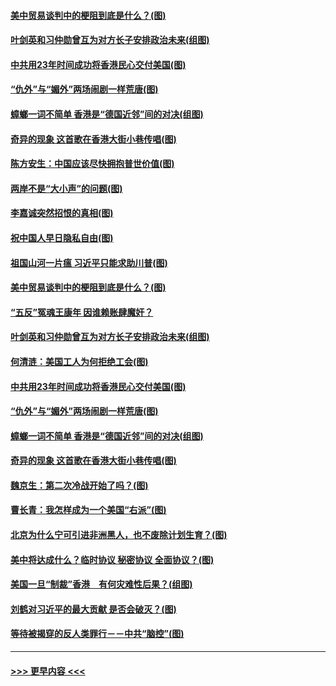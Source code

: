 #### [美中贸易谈判中的梗阻到底是什么？(图)](../pages/p4/907791.md?t=09192033) 
#### [叶剑英和习仲勋曾互为对方长子安排政治未来(组图)](../pages/p4/907786.md?t=09192033) 
#### [中共用23年时间成功将香港民心交付美国(图)](../pages/p4/907698.md?t=09192033) 
#### [“仇外”与“媚外”两场闹剧一样荒唐(图)](../pages/p4/907689.md?t=09192033) 
#### [蟑螂一词不简单 香港是“德国近邻”间的对决(组图)](../pages/p4/907618.md?t=09192033) 
#### [奇异的现象 这首歌在香港大街小巷传唱(图)](../pages/p4/907583.md?t=09192033) 
#### [陈方安生：中国应该尽快拥抱普世价值(图)](../pages/p4/907826.md?t=09192033) 
#### [两岸不是“大小声”的问题(图)](../pages/p4/907825.md?t=09192033) 
#### [李嘉诚突然招恨的真相(图)](../pages/p4/907799.md?t=09192033) 
#### [祝中国人早日隐私自由(图)](../pages/p4/907797.md?t=09192033) 
#### [祖国山河一片瘟 习近平只能求助川普(图)](../pages/p4/907796.md?t=09192033) 
#### [美中贸易谈判中的梗阻到底是什么？(图)](../pages/p4/907791.md?t=09192033) 
#### [“五反”冤魂王康年 因谁赖账肆魔奸？](../pages/p4/907787.md?t=09192033) 
#### [叶剑英和习仲勋曾互为对方长子安排政治未来(组图)](../pages/p4/907786.md?t=09192033) 
#### [何清涟：美国工人为何拒绝工会(图)](../pages/p4/907701.md?t=09192033) 
#### [中共用23年时间成功将香港民心交付美国(图)](../pages/p4/907698.md?t=09192033) 
#### [“仇外”与“媚外”两场闹剧一样荒唐(图)](../pages/p4/907689.md?t=09192033) 
#### [蟑螂一词不简单 香港是“德国近邻”间的对决(组图)](../pages/p4/907618.md?t=09192033) 
#### [奇异的现象 这首歌在香港大街小巷传唱(图)](../pages/p4/907583.md?t=09192033) 
#### [魏京生：第二次冷战开始了吗？(图)](../pages/p4/907581.md?t=09192033) 
#### [曹长青：我怎样成为一个美国“右派”(图)](../pages/p4/907580.md?t=09192033) 
#### [北京为什么宁可引进非洲黑人，也不废除计划生育？(图)](../pages/p4/907577.md?t=09192033) 
#### [美中将达成什么？临时协议 秘密协议 全面协议？(图)](../pages/p4/907576.md?t=09192033) 
#### [美国一旦“制裁”香港　有何灾难性后果？(组图)](../pages/p4/907575.md?t=09192033) 
#### [刘鹤对习近平的最大贡献 是否会破灭？(图)](../pages/p4/907509.md?t=09192033) 
#### [等待被揭穿的反人类罪行－－中共“脑控”(图)](../pages/p4/907167.md?t=09192033) 

----
#### [ >>> 更早内容 <<< ](../indexes/p4-earlier.md)
